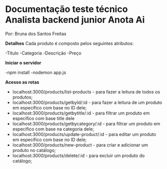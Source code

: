 <h1>Documentação teste técnico Analista backend junior Anota Ai</h1>

Por: Bruna dos Santos Freitas

<strong>Detalhes</strong>
Cada produto é composto pelos seguintes atributos:

-Título
-Categoria
-Descrição
-Preço

<strong> Iniciar o servidor </strong>

-npm install 
-nodemon app.js
 
<strong> Acesso as rotas </strong>

- localhost:3000/products/list-products - para fazer a leitura de todos os produtos;
- localhost:3000/products/getbyId/:id - para fazer a leitura de um produto em específico com base no ID dele;
- localhost:3000/products/getbytitle/:id - para filtrar um produto em específico com base title dele
- localhost:3000/products/getbycategory/:id - para filtrar um produto em específico com base na categoria dele;
- localhost:3000/products/update-product/:id - para editar um produto em específico com base no ID dele;
- localhost:3000/products/new-product - para criar e adicionar um produto no catálogo;
- localhost:3000/products/delete/:id - para excluir um produto do catálogo;



